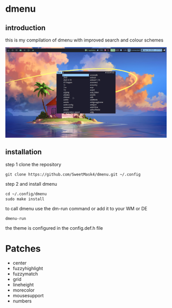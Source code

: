 # dmenu

## introduction
this is my compilation of dmenu with improved search and colour schemes

![dmenu](https://github.com/SweetMask4/dmenu/blob/main/screenshots/dmenu.png?raw=true)

## installation

step 1 clone the repository
``` shell
git clone https://github.com/SweetMask4/dmenu.git ~/.config
```

step 2 and install dmenu
``` shell
cd ~/.config/dmenu
sudo make install
```

to call dmenu use the dm-run command or add it to your WM or DE

``` shell
dmenu-run
```
the theme is configured in the config.def.h file

# Patches
- center
- fuzzyhighlight
- fuzzymatch
- grid
- lineheight
- morecolor
- mousesupport
- numbers
